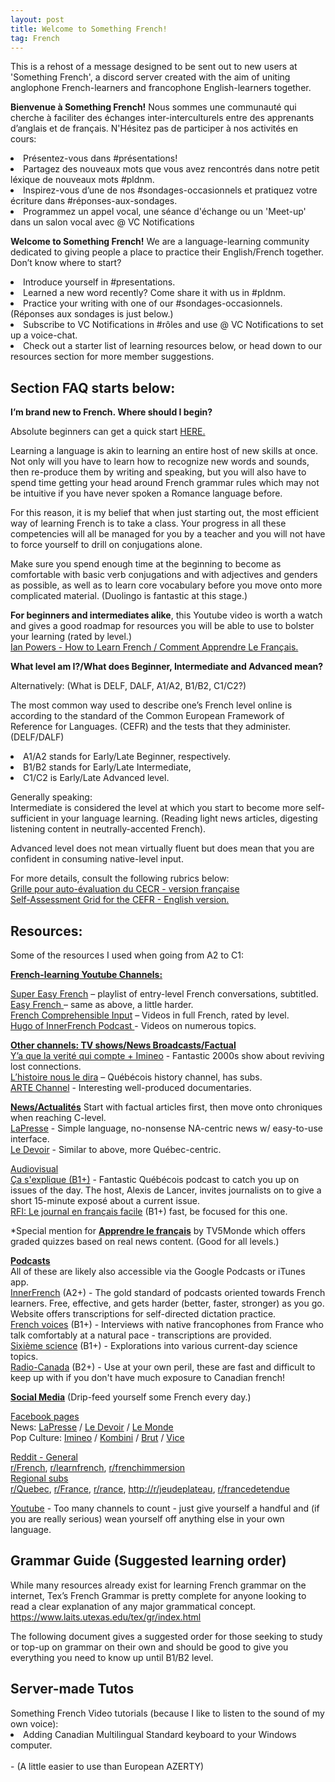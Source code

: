 ```yaml
---
layout: post
title: Welcome to Something French!
tag: French
---
```


<div class="message">
  This is a rehost of a message designed to be sent out to new users at 'Something French', a discord server created with the aim of uniting anglophone French-learners and francophone English-learners together.
</div>

<b>Bienvenue à Something French!</b> Nous sommes une communauté qui cherche à faciliter des échanges inter-interculturels entre des apprenants d’anglais et de français. 
N'Hésitez pas de participer à nos activités en cours: 

<li>Présentez-vous dans #présentations!</li> 
<li>Partagez des nouveaux mots que vous avez rencontrés dans notre petit léxique de nouveaux mots #pldnm. </li> 
<li>Inspirez-vous d’une de nos #sondages-occasionnels et pratiquez votre écriture dans #réponses-aux-sondages. </li> 
<li>Programmez un appel vocal, une séance d'échange ou un 'Meet-up' dans un salon vocal avec @ VC Notifications </li> 

<b>Welcome to Something French!</b> We are a language-learning community dedicated to giving people a place to practice their English/French together. 
Don’t know where to start? 

<li>Introduce yourself in #presentations. </li>
<li>Learned a new word recently? Come share it with us in #pldnm. </li>
<li>Practice your writing with one of our #sondages-occasionnels. (Réponses aux sondages is just below.) </li>
<li> Subscribe to VC Notifications in #rôles and use @ VC Notifications to set up a voice-chat. </li>
<li>Check out a starter list of learning resources below, or head down to our resources section for more member suggestions.</li>

<h2>Section FAQ starts below:</h2>

<b>I’m brand new to French. Where should I begin?</b>

Absolute beginners can get a quick start <a href="https://www.youtube.com/playlist?list=PLV1-QgpUU7N2TVWS6gEVMqEfAFjAl-DV6">HERE.</a>

Learning a language is akin to learning an entire host of new skills at once. Not only will you have to learn how to recognize new words and sounds, then re-produce them by writing and speaking, but you will also have to spend time getting your head around French grammar rules which may not be intuitive if you have never spoken a Romance language before. 

For this reason, it is my belief that when just starting out, the most efficient way of learning French is to take a class. Your progress in all these competencies will all be managed for you by a teacher and you will not have to force yourself to drill on conjugations alone. 

Make sure you spend enough time at the beginning to become as comfortable with basic verb conjugations and with adjectives and genders as possible, as well as to learn core vocabulary before you move onto more complicated material. (Duolingo is fantastic at this stage.) 

<b>For beginners and intermediates alike</b>, this Youtube video is worth a watch and gives a good roadmap for resources you will be able to use to bolster your learning (rated by level.)  <br>
<a href="https://www.youtube.com/watch?v=WdFf1SbBO1M">Ian Powers - How to Learn French / Comment Apprendre Le Français.</a>

<b>What level am I?/What does Beginner, Intermediate and Advanced mean?</b>

Alternatively: (What is DELF, DALF, A1/A2, B1/B2, C1/C2?) 

The most common way used to describe one’s French level online is according to the standard of the Common European Framework of Reference for Languages. (CEFR) and the tests that they administer. (DELF/DALF)

<li>A1/A2 stands for Early/Late Beginner, respectively. </li>
<li>B1/B2 stands for Early/Late Intermediate, </li>
<li>C1/C2 is Early/Late Advanced level. 
  
Generally speaking:<br>Intermediate is considered the level at which you start to become more self-sufficient in your language learning. (Reading light news articles, digesting listening content in neutrally-accented French). 
  
Advanced level does not mean virtually fluent but does mean that you are confident in consuming native-level input.
  
For more details, consult the following rubrics below:<br><a href="https://rm.coe.int/CoERMPublicCommonSearchServices/DisplayDCTMContent?documentId=090000168045bb57"> Grille pour auto-évaluation du CECR - version française</a><br> <a href="https://rm.coe.int/CoERMPublicCommonSearchServices/DisplayDCTMContent?documentId=090000168045bb52">Self-Assessment Grid for the CEFR - English version.</a>

  <h2>Resources:</h2>
  <p>Some of the resources I used  when going from A2 to C1: </p>
<p><strong><u>French-learning Youtube  Channels:</u></strong> </p>
<p><a href="https://www.youtube.com/watch?v=KT3TGp5rr-o&amp;list=PLA5UIoabheFMChKPAUUNNEOd7BobVJVoQ" target="_blank" title="Super Easy French" role="button">Super  Easy French</a> &ndash; playlist of entry-level French conversations,  subtitled. <br />
  <a href="https://www.youtube.com/watch?v=I3t_8Q4s6Kc&amp;list=PLA5UIoabheFMYWWnGFFxl8_nvVZWZSykc" target="_blank" title="Easy French " role="button">Easy  French </a>&ndash; same as above, a little harder.<br />
<a href="https://www.youtube.com/channel/UC-XUpEBvcQcRqMdtLhoXmOA" target="_blank" title="French Comprehensible Input" role="button">French  Comprehensible Input</a> &ndash; Videos in full French, rated by level.<br /> 
<a href="https://www.youtube.com/c/innerFrench" target="_blank" title="Hugo of InnerFrench Podcast " role="button">Hugo  of InnerFrench Podcast </a>- Videos on numerous topics. </p>
<p><strong><u>Other channels: TV shows/News Broadcasts/Factual</u></strong> <a href="https://www.youtube.com/c/imineo/videos" target="_blank" title="Y&rsquo;a que la verit&eacute; qui compte + Imineo" role="button"><br />
Y&rsquo;a  que la verit&eacute; qui compte + Imineo</a> - Fantastic 2000s show about  reviving lost connections.<br /> 
<a href="https://www.youtube.com/channel/UCN4TCCaX-gqBNkrUqXdgGRA0" target="_blank" title="L&rsquo;histoire nous le dira" role="button">L&rsquo;histoire  nous le dira</a> &ndash; Qu&eacute;b&eacute;cois history channel, has subs. <a href="https://www.youtube.com/c/arteplus7fr/videos" target="_blank" title="ARTE Channel" role="button"><br />
ARTE Channel</a> -  Interesting well-produced documentaries. </p>
<p><strong><u>News/Actualit&eacute;s</u></strong> Start with factual articles  first, then move onto chroniques when reaching C-level. <br />
<a href="https://www.lapresse.ca/" target="_blank" title="LaPresse" role="button">LaPresse</a> - Simple language, no-nonsense NA-centric news  w/ easy-to-use interface. <br />
<a href="https://www.ledevoir.com/" target="_blank" title="Le Devoir" role="button">Le Devoir</a> - Similar  to above, more Qu&eacute;bec-centric. </p>
<p><u>Audiovisual</u> <a href="https://ici.radio-canada.ca/ohdio/balados/6108/ca-sexplique-balado-info-alexis-de-lancer" target="_blank" title="&Ccedil;a s'explique (B1+)" role="button"><br />
&Ccedil;a  s'explique (B1+)</a> - Fantastic Qu&eacute;b&eacute;cois podcast to catch you up on  issues of the day. The host, Alexis de Lancer, invites journalists on to give a  short 15-minute expos&eacute; about a current issue. <a href="https://savoirs.rfi.fr/fr/apprendre-enseigner/langue-francaise/journal-en-fran%C3%87ais-facile" target="_blank" title="RFI: Le journal en fran&ccedil;ais facile" role="button"><br />
RFI: Le journal en fran&ccedil;ais facile</a> (B1+) fast, be  focused for this one. </p>
<p>*Special mention for <strong><a href="https://apprendre.tv5monde.com/fr" target="_blank" title="Apprendre le fran&ccedil;ais" role="button">Apprendre  le fran&ccedil;ais</a></strong> by TV5Monde which offers graded quizzes  based on real news content. (Good for all levels.)</p>
 
<p><u><strong>Podcasts</strong></u> <br />
  All of these are likely also accessible via the Google Podcasts or iTunes app.<br /> 
  <a title="InnerFrench" href="https://innerfrench.com/" rel="noreferrer noopener" target="_blank" role="button" tabindex="0">InnerFrench</a> (A2+) - The gold standard of podcasts oriented towards French learners. Free, effective, and gets harder (better, faster, stronger) as you go. Website offers transcriptions for self-directed dictation practice. <br />
  <a title="French voices" href="https://frenchyourway.com.au/category/frenchvoices/page/3" rel="noreferrer noopener" target="_blank" role="button" tabindex="0">French voices</a> (B1+) - Interviews with native francophones from France who talk comfortably at a natural pace - transcriptions are provided. <a title="Sixi&egrave;me science" href="https://www.20minutes.fr/podcast/sixieme-science/" rel="noreferrer noopener" target="_blank" role="button" tabindex="0"><br />
  Sixi&egrave;me science</a> (B1+) - Explorations into various current-day science topics. <a title="Radio-Canada" href="https://ici.radio-canada.ca/ohdio/balados" rel="noreferrer noopener" target="_blank" role="button" tabindex="0"><br />
Radio-Canada</a> (B2+) - Use at your own peril, these are fast and difficult to keep up with if you don't have much exposure to Canadian french! </p>
<p><u><strong>Social Media</strong></u> (Drip-feed yourself some French every day.) </p>
<p><u>Facebook pages</u> <br />
News: <a title="LaPresse" href="https://www.facebook.com/LaPresseFB" rel="noreferrer noopener" target="_blank" role="button" tabindex="0">LaPresse</a> / <a title="Le Devoir" href="https://www.facebook.com/ledevoir" rel="noreferrer noopener" target="_blank" role="button" tabindex="0">Le Devoir</a> / <a title="Le Monde" href="https://www.facebook.com/lemonde.fr/" rel="noreferrer noopener" target="_blank" role="button" tabindex="0">Le Monde</a> <br />
Pop Culture: <a title="Imineo" href="https://www.facebook.com/imineoTV/" rel="noreferrer noopener" target="_blank" role="button" tabindex="0">Imineo</a> / <a title="Kombini" href="https://www.facebook.com/Konbini/?brand_redir=48894759275" rel="noreferrer noopener" target="_blank" role="button" tabindex="0">Kombini</a> / <a title="Brut" href="https://www.facebook.com/brutofficiel/" rel="noreferrer noopener" target="_blank" role="button" tabindex="0">Brut</a> / <a title="Vice" href="https://www.facebook.com/VICEFrance/" rel="noreferrer noopener" target="_blank" role="button" tabindex="0">Vice</a> </p>
<p><u> Reddit - General</u> <br />
<a title="r/French" href="http://reddit.com/r/french" rel="noreferrer noopener" target="_blank" role="button" tabindex="0">r/French</a>, <a title="r/learnfrench" href="http://reddit.com/r/learnfrench" rel="noreferrer noopener" target="_blank" role="button" tabindex="0">r/learnfrench</a>, <a title="r/frenchimmersion" href="http://reddit.com/r/frenchimmersion" rel="noreferrer noopener" target="_blank" role="button" tabindex="0">r/frenchimmersion<br />
</a><u>Regional subs</u> <br />
  <a title="r/Quebec" href="http://reddit.com/r/Quebec" rel="noreferrer noopener" target="_blank" role="button" tabindex="0">r/Quebec</a>, <a title="r/France" href="http://reddit.com/r/france" rel="noreferrer noopener" target="_blank" role="button" tabindex="0">r/France</a>, <a title="r/rance" href="http://reddit.com/r/rance" rel="noreferrer noopener" target="_blank" role="button" tabindex="0">r/rance</a>, <a title="http://r/jeudeplateau" href="http://r/jeudeplateau" rel="noreferrer noopener" target="_blank" role="button" tabindex="0">http://r/jeudeplateau</a>, <a title="r/francedetendue" href="http://reddit.com/r/francedetendue" rel="noreferrer noopener" target="_blank" role="button" tabindex="0">r/francedetendue</a> </p>
<p><u>Youtube</u> - Too many channels to count - just give yourself a handful and (if you are really serious) wean yourself off anything else in your own language. </p>
  
<h2>Grammar Guide (Suggested learning order)</h2>
  <p>While many resources already exist for learning French grammar on the internet, Tex&rsquo;s French Grammar is pretty complete for anyone looking to read a clear explanation of any major grammatical concept. <br />
  <a title="https://www.laits.utexas.edu/tex/gr/index.html" href="https://www.laits.utexas.edu/tex/gr/index.html" rel="noreferrer noopener" target="_blank" role="button" tabindex="0">https://www.laits.utexas.edu/tex/gr/index.html</a> </p>
<p>The following document gives a suggested order for those seeking to study or top-up on grammar on their own and should be good to give you everything you need to know up until B1/B2 level.
</p>
  
  <h2>Server-made Tutos</h2>
  Something French Video tutorials (because I like to listen to the sound of my own voice): 
  
  <li>Adding Canadian Multilingual Standard keyboard to your Windows computer.</li><br>
    - (A little easier to use than European AZERTY) 
